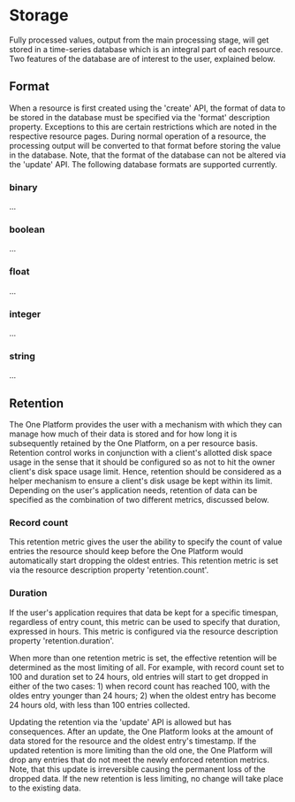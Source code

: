 Storage
=======

Fully processed values, output from the main processing stage, will get
stored in a time-series database which is an integral part of each
resource. Two features of the database are of interest to the user,
explained below.

Format
------

When a resource is first created using the 'create' API, the format of
data to be stored in the database must be specified via the 'format'
description property. Exceptions to this are certain restrictions which
are noted in the respective resource pages. During normal operation of a
resource, the processing output will be converted to that format before
storing the value in the database. Note, that the format of the database
can not be altered via the 'update' API. The following database formats
are supported currently.

### binary

...

### boolean

...

### float

...

### integer

...

### string

...

Retention
---------

The One Platform provides the user with a mechanism with which they can
manage how much of their data is stored and for how long it is
subsequently retained by the One Platform, on a per resource basis.
Retention control works in conjunction with a client's allotted disk
space usage in the sense that it should be configured so as not to hit
the owner client's disk space usage limit. Hence, retention should be
considered as a helper mechanism to ensure a client's disk usage be kept
within its limit. Depending on the user's application needs, retention
of data can be specified as the combination of two different metrics,
discussed below.

### Record count

This retention metric gives the user the ability to specify the count of
value entries the resource should keep before the One Platform would
automatically start dropping the oldest entries. This retention metric
is set via the resource description property 'retention.count'.

### Duration

If the user's application requires that data be kept for a specific
timespan, regardless of entry count, this metric can be used to specify
that duration, expressed in hours. This metric is configured via the
resource description property 'retention.duration'.

When more than one retention metric is set, the effective retention will
be determined as the most limiting of all. For example, with record
count set to 100 and duration set to 24 hours, old entries will start to
get dropped in either of the two cases: 1) when record count has reached
100, with the oldes entry younger than 24 hours; 2) when the oldest
entry has become 24 hours old, with less than 100 entries collected.

Updating the retention via the 'update' API is allowed but has
consequences. After an update, the One Platform looks at the amount of
data stored for the resource and the oldest entry's timestamp. If the
updated retention is more limiting than the old one, the One Platform
will drop any entries that do not meet the newly enforced retention
metrics. Note, that this update is irreversible causing the permanent
loss of the dropped data. If the new retention is less limiting, no
change will take place to the existing data.
